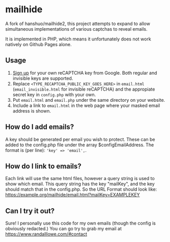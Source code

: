 # mailhide
A fork of hanshuo/mailhide2, this project attempts to expand to allow simultaneous implementations of various captchas to reveal emails.

It is implemented in PHP, which means it unfortunately does not work natively on Github Pages alone.

## Usage

1. [Sign up](http://www.google.com/recaptcha/admin) for your own reCAPTCHA key from Google. Both regular and invisible keys are supported.
2. Replace `<TYPE_RECAPTCHA_PUBLIC_KEY_GOES_HERE>` in `email.html` (`email_invisible.html` for invisible reCAPTCHA) and the appropiate secret key in `config.php` with your own. 
3. Put `email.html` and `email.php` under the same directory on your website.
4. Include a link to `email.html` in the web page where your masked email address is shown.

## How do I add emails?
A key should be generated per email you wish to protect. These can be added to the config.php file under the array $configEmailAddress.
The format is (per line): `'key' => 'email',`.

## How do I link to emails?
Each link will use the same html files, however a query string is used to show which email.
This query string has the key "mailKey", and the key should match that in the config.php.
So the URL Format should look like: https://example.org/mailhide/email.html?mailKey=EXAMPLEKEY

## Can I try it out?
Sure! I personally use this code for my own emails (though the config is obviously redacted.)
You can go try to grab my email at https://www.randalllowe.com/#contact


